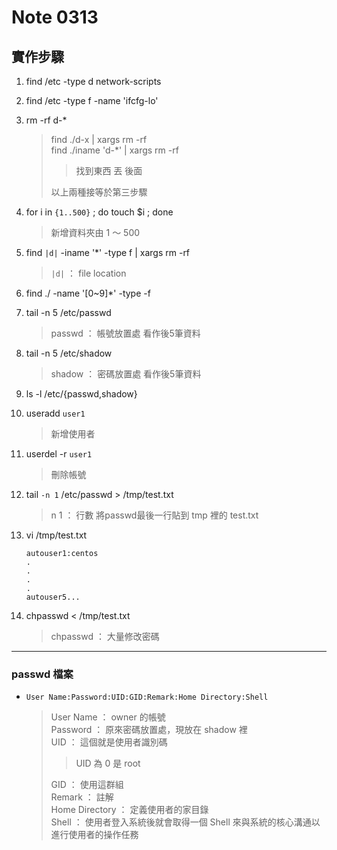 #  Note 0313
## 實作步驟

1. find /etc -type d network-scripts
2. find /etc -type f -name 'ifcfg-lo'
3. rm -rf d-*
    > find ./d-x | xargs rm -rf <br>
    > find ./iname 'd-*' | xargs rm -rf <br>
    >
    >>  找到東西 丟 後面 <br>
    >
    >以上兩種接等於第三步驟

4. for i in `{1..500}` ; do touch $i ; done
    > 新增資料夾由 1 ～ 500

5. find  `|d|` -iname '*' -type f | xargs rm -rf
    > `|d|` ： file location

6. find ./ -name '[0~9]*' -type -f

7. tail -n 5 /etc/passwd 
    > passwd ： 帳號放置處
    > 看作後5筆資料

8.  tail -n 5 /etc/shadow 
    > shadow ： 密碼放置處
    > 看作後5筆資料

9.  ls -l /etc/{passwd,shadow}
10. useradd `user1`
    > 新增使用者

11. userdel -r `user1`
    > 刪除帳號


12. tail `-n 1` /etc/passwd > /tmp/test.txt
    > n 1 ： 行數
    > 將passwd最後一行貼到 tmp 裡的 test.txt

13. vi /tmp/test.txt
    ```
    autouser1:centos 
    .
    .
    .
    .
    autouser5...
    ```
14. chpasswd < /tmp/test.txt
    > chpasswd ： 大量修改密碼


----
### passwd 檔案

* `User Name:Password:UID:GID:Remark:Home Directory:Shell`

    > User Name ： owner 的帳號 <br>
    > Password ： 原來密碼放置處，現放在 shadow 裡 <br>
    > UID ： 這個就是使用者識別碼 <br>
    >>  UID 為 0 是 root 
    >
    > GID ： 使用這群組 <br>
    > Remark ： 註解 <br>
    > Home Directory ： 定義使用者的家目錄 <br>
    > Shell ： 使用者登入系統後就會取得一個 Shell 來與系統的核心溝通以進行使用者的操作任務

